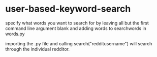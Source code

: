 # user-based-keyword-search

specify what words you want to search for by leaving all but the first command line argument blank and adding words to searchwords in words.py

importing the .py file and calling search("redditusername") will search through the individual redditor.
